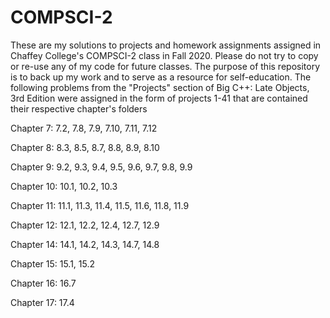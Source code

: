 # COMPSCI-2

These are my solutions to projects and homework assignments assigned in Chaffey College's COMPSCI-2 class in Fall 2020. Please do not try to copy or re-use any of my code for future classes. The purpose of this repository is to back up my work and to serve as a resource for self-education. The following problems from the "Projects" section of Big C++: Late Objects, 3rd Edition were assigned in the form of projects 1-41 that are contained their respective chapter's folders

Chapter 7: 7.2, 7.8, 7.9, 7.10, 7.11, 7.12

Chapter 8: 8.3, 8.5, 8.7, 8.8, 8.9, 8.10

Chapter 9: 9.2, 9.3, 9.4, 9.5, 9.6, 9.7, 9.8, 9.9

Chapter 10: 10.1, 10.2, 10.3

Chapter 11: 11.1, 11.3, 11.4, 11.5, 11.6, 11.8, 11.9

Chapter 12: 12.1, 12.2, 12.4, 12.7, 12.9

Chapter 14: 14.1, 14.2, 14.3, 14.7, 14.8

Chapter 15: 15.1, 15.2

Chapter 16: 16.7

Chapter 17: 17.4

